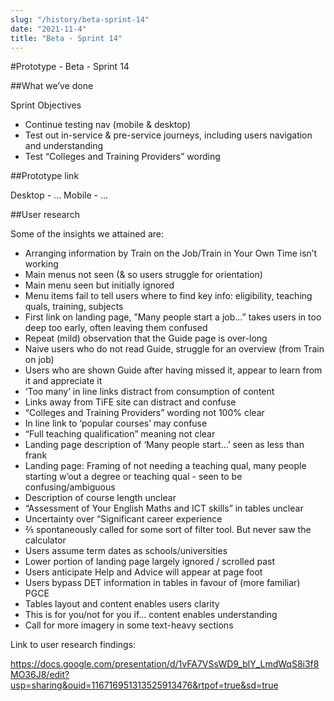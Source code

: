 ```yaml
---
slug: "/history/beta-sprint-14"
date: "2021-11-4"
title: "Beta - Sprint 14"
---
```


#Prototype - Beta - Sprint 14

##What we’ve done

Sprint Objectives

- Continue testing nav (mobile & desktop)
- Test out in-service & pre-service journeys, including users navigation and understanding
- Test “Colleges and Training Providers” wording


##Prototype link

Desktop - ...
Mobile - ...

##User research

Some of the insights we attained are:

- Arranging information by Train on the Job/Train in Your Own Time isn’t working
- Main menus not seen (& so users struggle for orientation)
- Main menu seen but initially ignored
- Menu items fail to tell users where to find key info: eligibility, teaching quals, training, subjects
- First link on landing page, ”Many people start a job…” takes users in too deep too early, often leaving them confused
- Repeat (mild) observation that the Guide page is over-long
- Naive users who do not read Guide, struggle for an overview (from Train on job)
- Users who are shown Guide after having missed it, appear to learn from it and appreciate it
- ‘Too many’ in line links distract from consumption of content
- Links away from TiFE site can distract and confuse
- “Colleges and Training Providers” wording not 100% clear
- In line link to ‘popular courses’ may confuse
- “Full teaching qualification” meaning not clear
- Landing page description of ‘Many people start…’ seen as less than frank
- Landing page: Framing of not needing a teaching qual, many people starting w’out a degree or teaching qual - seen to be confusing/ambiguous
- Description of course length unclear
- “Assessment of Your English Maths and ICT skills” in tables unclear
- Uncertainty over “Significant career experience
- ⅖ spontaneously called for some sort of filter tool. But never saw the calculator
- Users assume term dates as schools/universities
- Lower portion of landing page largely ignored / scrolled past
- Users anticipate Help and Advice will appear at page foot
- Users bypass DET information in tables in favour of (more familiar) PGCE
- Tables layout and content enables users clarity
- This is for you/not for you if… content enables understanding
- Call for more imagery in some text-heavy sections

Link to user research findings:

https://docs.google.com/presentation/d/1vFA7VSsWD9_blY_LmdWqS8i3f8MO36J8/edit?usp=sharing&ouid=116716951313525913476&rtpof=true&sd=true
